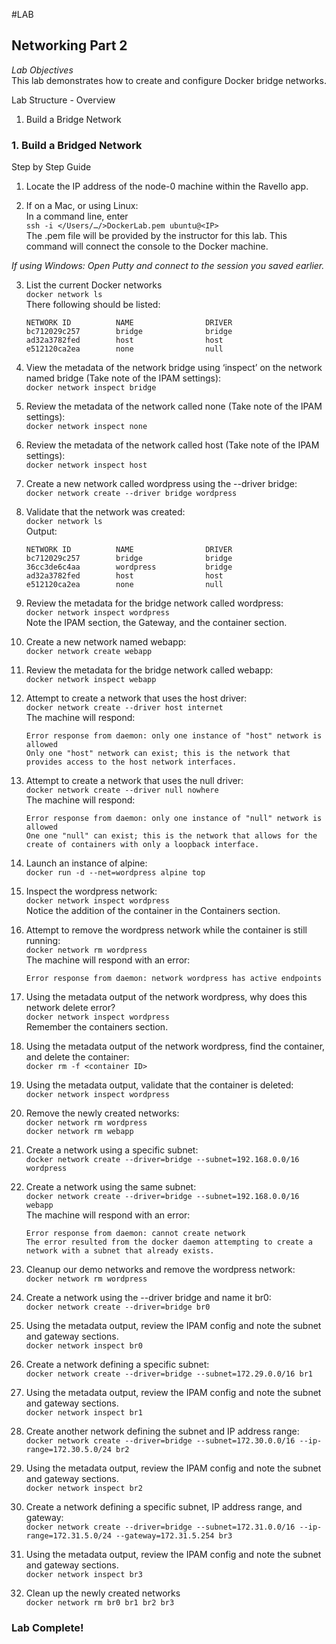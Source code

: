 #LAB
## Networking Part 2
*Lab Objectives*  
This lab demonstrates how to create and configure Docker bridge networks.  

Lab Structure - Overview
1.	Build a Bridge Network

### 1. Build a Bridged Network
Step by Step Guide
1.	Locate the IP address of the node-0 machine within the Ravello app.

2.	If on a Mac, or using Linux:  
In a command line, enter  
`ssh -i </Users/…/>DockerLab.pem ubuntu@<IP>`  
The .pem file will be provided by the instructor for this lab. This command will connect the console to the Docker machine.

*If using Windows: Open Putty and connect to the session you saved earlier.*
 

3.	List the current Docker networks  
`docker network ls`  
There following should be listed:  
    ```
    NETWORK ID          NAME                DRIVER
    bc712029c257        bridge              bridge
    ad32a3782fed        host                host
    e512120ca2ea        none                null
    ```

4.	View the metadata of the network bridge using ‘inspect’ on the network named bridge (Take note of the IPAM settings):  
`docker network inspect bridge`

5.	Review the metadata of the network called none  (Take note of the IPAM settings):  
`docker network inspect none`

6.	Review the metadata of the network called host (Take note of the IPAM settings):  
`docker network inspect host`

7.	Create a new network called wordpress using the --driver bridge:  
`docker network create --driver bridge wordpress`

8.	Validate that the network was created:  
`docker network ls`  
    Output:
    ```
    NETWORK ID          NAME                DRIVER
    bc712029c257        bridge              bridge
    36cc3de6c4aa        wordpress           bridge
    ad32a3782fed        host                host
    e512120ca2ea        none                null
    ```

9.	Review the metadata for the bridge network called wordpress:  
`docker network inspect wordpress`  
Note the IPAM section, the Gateway, and the container section.

10.	Create a new network named webapp:  
`docker network create webapp`

11.	Review the metadata for the bridge network called webapp:  
`docker network inspect webapp`

12.	Attempt to create a network that uses the host driver:  
`docker network create --driver host internet`  
    The machine will respond:  
    ```
    Error response from daemon: only one instance of "host" network is allowed
    Only one "host" network can exist; this is the network that provides access to the host network interfaces.
    ```

13.	Attempt to create a network that uses the null driver:  
`docker network create --driver null nowhere`  
    The machine will respond:
    ```
    Error response from daemon: only one instance of "null" network is allowed
    One one "null" can exist; this is the network that allows for the create of containers with only a loopback interface.
    ```

14.	Launch an instance of alpine:  
`docker run -d --net=wordpress alpine top`

15.	Inspect the wordpress network:  
`docker network inspect wordpress`  
Notice the addition of the container in the Containers section.

16.	Attempt to remove the wordpress network while the container is still running:  
`docker network rm wordpress`  
    The machine will respond with an error:  
    ```
    Error response from daemon: network wordpress has active endpoints
    ```

17.	Using the metadata output of the network wordpress, why does this network delete error?  
`docker network inspect wordpress`  
Remember the containers section.

18.	Using the metadata output of the network wordpress, find the container, and delete the container:  
``docker rm -f <container ID>``

19.	Using the metadata output, validate that the container is deleted:  
`docker network inspect wordpress`

20.	Remove the newly created networks:  
`docker network rm wordpress`  
`docker network rm webapp`

21.  Create a network using a specific subnet:  
`docker network create --driver=bridge --subnet=192.168.0.0/16 wordpress`

22. Create a network using the same subnet:  
    `docker network create --driver=bridge --subnet=192.168.0.0/16 webapp`  
    The machine will respond with an error:  
    ```
    Error response from daemon: cannot create network
    The error resulted from the docker daemon attempting to create a network with a subnet that already exists.
    ```
 
23.	Cleanup our demo networks and remove the wordpress network:  
`docker network rm wordpress`

24.	Create a network using the --driver bridge and name it br0:  
`docker network create --driver=bridge br0`

25.	Using the metadata output, review the IPAM config and note the subnet and gateway sections.  
`docker network inspect br0`

26.	Create a network defining a specific subnet:  
`docker network create --driver=bridge --subnet=172.29.0.0/16 br1`  

27.	Using the metadata output, review the IPAM config and note the subnet and gateway sections.  
`docker network inspect br1`

28.	Create another network defining the subnet and IP address range:  
`docker network create --driver=bridge --subnet=172.30.0.0/16 --ip-range=172.30.5.0/24 br2`

29.	Using the metadata output, review the IPAM config and note the subnet and gateway sections.  
`docker network inspect br2`

30.	Create a network defining a specific subnet, IP address range, and gateway:  
`docker network create --driver=bridge --subnet=172.31.0.0/16 --ip-range=172.31.5.0/24 --gateway=172.31.5.254 br3`

31.	Using the metadata output, review the IPAM config and note the subnet and gateway sections.  
`docker network inspect br3`

32.	Clean up the newly created networks  
`docker network rm br0 br1 br2 br3`

### Lab Complete!

<!-- 
LastTested: 2018-09-28
OS: Ubuntu 18.04
DockerVersion: 18.06.1-ce, build e68fc7a
-->